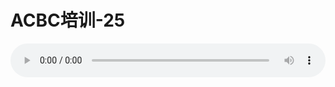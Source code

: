 # ACBC培训-25

<audio style="width: 100%;" preload="false" controls controlslist="nodownload"><source src="http://file.simai.life/audio/mp3/old/12135.mp3" type="audio/mpeg">Your browser does not support the audio element.</audio>


